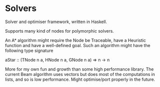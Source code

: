 Solvers
================

Solver and optimiser framework, written in Haskell.

Supports many kind of nodes for polymorphic solvers.

An A* algorithm might require the Node be Traceable, have a Heuristic function and have a well-defined goal.
Such an algorithm might have the following type signature

aStar :: (TNode n a, HNode n a, GNode n a) => n -> n

More for my own fun and growth than some high performance library. The current Beam algorithm uses vectors but does most of the computations in lists, and so is low performance. Might optimise/port properly in the future.
